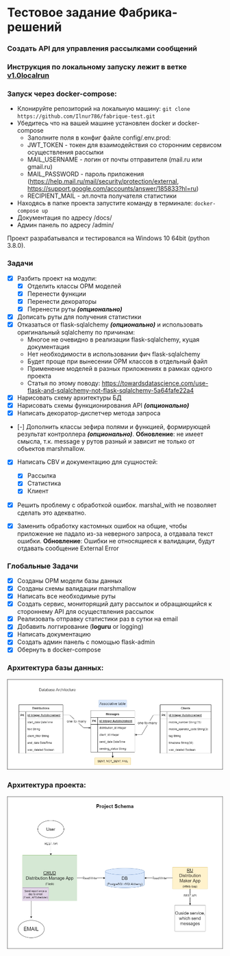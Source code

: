 # Тестовое задание Фабрика-решений
### Создать API для управления рассылками сообщений

### Инструкция по локальному запуску лежит в ветке [v1.0localrun](https://github.com/Ilnur786/fabrique-test/tree/v1.0localrun)

### Запуск через docker-compose:
* Клонируйте репозиторий на локальную машину: `git clone https://github.com/Ilnur786/fabrique-test.git`
* Убедитесь что на вашей машине установлен docker и docker-compose
  * Заполните поля в конфиг файле config/.env.prod:
  * JWT_TOKEN - токен для взаимодействия со сторонним сервисом осуществления рассылки
  * MAIL_USERNAME - логин от почты отправителя (mail.ru или gmail.ru)
  * MAIL_PASSWORD - пароль приложения (https://help.mail.ru/mail/security/protection/external, https://support.google.com/accounts/answer/185833?hl=ru)
  * RECIPIENT_MAIL - эл.почта получателя статистики
* Находясь в папке проекта запустите команду в терминале: `docker-compose up`
* Документация по адресу /docs/
* Админ панель по адресу /admin/

Проект разрабатывался и тестировался на Windows 10 64bit (python 3.8.0).

### Задачи
- [x] Разбить проект на модули:
  - [x] Отделить классы ОРМ моделей
  - [x] Перенести функции 
  - [x] Перенести декораторы
  - [x] Перенести руты _**(опционально)**_
- [x] Дописать руты для получения статистики
- [x] Отказаться от flask-sqlalchemy _**(опционально)**_ и использовать оригинальный sqlalchemy по причинам:
  - Многое не очевидно в реализации flask-sqlalchemy, куцая документация
  - Нет необходимости в использовании фич flask-sqlalchemy
  - Будет проще при вынесении ОРМ классов в отдельный файл
  - Применение моделей в разных приложениях в рамках одного проекта
  - Статья по этому поводу: https://towardsdatascience.com/use-flask-and-sqlalchemy-not-flask-sqlalchemy-5a64fafe22a4
- [x] Нарисовать схему архитектуры БД
- [x] Нарисовать схемы функционирования API _**(опционально)**_ 
- [x] Написать декоратор-диспетчер метода запроса
- [-] Дополнить классы зефира полями и функцией, формирующей результат контроллера _**(опционально)**_. 
**Обновление**: не имеет смысла, т.к. message у рутов разный и зависит не только от объектов marshmallow.
- [x] Написать CBV и документацию для сущностей:
  - [x] Рассылка
  - [x] Статистика
  - [x] Клиент
- [x] Решить проблему с обработкой ошибок. marshal_with не позволяет сделать это адекватно.
- [x] Заменить обработку кастомных ошибок на общие, чтобы приложение не падало из-за неверного запроса, 
а отдавала текст ошибки. **Обновление**: Ошибки не относящиеся к валидации, будут отдавать сообщение External Error


### Глобальные Задачи
- [x] Созданы ОРМ модели базы данных
- [x] Созданы схемы валидации marshmallow
- [x] Написать все необходимые руты 
- [x] Создать сервис, мониторящий дату рассылок и обращающийся к стороннему API для осуществления рассылок
- [x] Реализовать отправку статистики раз в сутки на email
- [x] Добавить логгирование (**loguru** or logging)
- [x] Написать документацию
- [x] Создать админ панель c помощью flask-admin
- [x] Обернуть в docker-compose

### Архитектура базы данных:

![plot](assets/fabrique-database-schema.png)

### Архитектура проекта:

![plot](assets/fabrique-project-schema.png)

